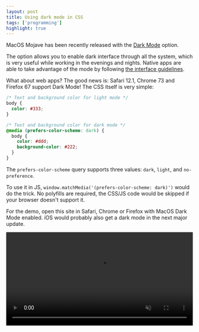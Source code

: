 ```yaml
---
layout: post
title: Using dark mode in CSS
tags: ['programming']
highlight: true
---
```


MacOS Mojave has been recently released with the [Dark Mode](https://www.apple.com/macos/mojave/) option.

The option allows you to enable dark interface through all the system, which is very useful while working in the evenings and nights. Native apps are able to take advantage of the mode by following [the interface guidelines](https://developer.apple.com/documentation/appkit/supporting_dark_mode_in_your_interface).

What about web apps? The good news is: Safari 12.1, Chrome 73 and Firefox 67 support Dark Mode! The CSS itself is very simple:

```css
/* Text and background color for light mode */
body {
  color: #333;
}

/* Text and background color for dark mode */
@media (prefers-color-scheme: dark) {
  body {
    color: #ddd;
    background-color: #222;
  }
}
```

The `prefers-color-scheme` query supports three values: `dark`, `light`, and `no-preference`.

To use it in JS, `window.matchMedia('(prefers-color-scheme: dark)')` would do the trick. No polyfills are required, the CSS/JS code would be skipped if your browser doesn't support it.

For the demo, open this site in Safari, Chrome or Firefox with MacOS Dark Mode enabled. iOS would probably also get a dark mode in the next major update.

<video loop autoplay muted playsinline style="width: 100%">
  <source src="/media/posts/using-dark-mode-in-css/dark-mode-demo.mp4" type="video/mp4">
  <source src="/media/posts/using-dark-mode-in-css/dark-mode-demo.mov" type="video/quicktime">
</video>
